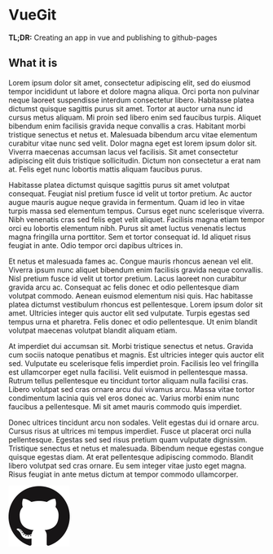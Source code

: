 # **VueGit**


**TL;DR:** Creating an app in vue and publishing to github-pages

## What it is
Lorem ipsum dolor sit amet, consectetur adipiscing elit, sed do eiusmod tempor incididunt ut labore et dolore magna aliqua. Orci porta non pulvinar neque laoreet suspendisse interdum consectetur libero. Habitasse platea dictumst quisque sagittis purus sit amet. Tortor at auctor urna nunc id cursus metus aliquam. Mi proin sed libero enim sed faucibus turpis. Aliquet bibendum enim facilisis gravida neque convallis a cras. Habitant morbi tristique senectus et netus et. Malesuada bibendum arcu vitae elementum curabitur vitae nunc sed velit. Dolor magna eget est lorem ipsum dolor sit. Viverra maecenas accumsan lacus vel facilisis. Sit amet consectetur adipiscing elit duis tristique sollicitudin. Dictum non consectetur a erat nam at. Felis eget nunc lobortis mattis aliquam faucibus purus.

Habitasse platea dictumst quisque sagittis purus sit amet volutpat consequat. Feugiat nisl pretium fusce id velit ut tortor pretium. Ac auctor augue mauris augue neque gravida in fermentum. Quam id leo in vitae turpis massa sed elementum tempus. Cursus eget nunc scelerisque viverra. Nibh venenatis cras sed felis eget velit aliquet. Facilisis magna etiam tempor orci eu lobortis elementum nibh. Purus sit amet luctus venenatis lectus magna fringilla urna porttitor. Sem et tortor consequat id. Id aliquet risus feugiat in ante. Odio tempor orci dapibus ultrices in.

Et netus et malesuada fames ac. Congue mauris rhoncus aenean vel elit. Viverra ipsum nunc aliquet bibendum enim facilisis gravida neque convallis. Nisl pretium fusce id velit ut tortor pretium. Lacus laoreet non curabitur gravida arcu ac. Consequat ac felis donec et odio pellentesque diam volutpat commodo. Aenean euismod elementum nisi quis. Hac habitasse platea dictumst vestibulum rhoncus est pellentesque. Lorem ipsum dolor sit amet. Ultricies integer quis auctor elit sed vulputate. Turpis egestas sed tempus urna et pharetra. Felis donec et odio pellentesque. Ut enim blandit volutpat maecenas volutpat blandit aliquam etiam.

At imperdiet dui accumsan sit. Morbi tristique senectus et netus. Gravida cum sociis natoque penatibus et magnis. Est ultricies integer quis auctor elit sed. Vulputate eu scelerisque felis imperdiet proin. Facilisis leo vel fringilla est ullamcorper eget nulla facilisi. Velit euismod in pellentesque massa. Rutrum tellus pellentesque eu tincidunt tortor aliquam nulla facilisi cras. Libero volutpat sed cras ornare arcu dui vivamus arcu. Massa vitae tortor condimentum lacinia quis vel eros donec ac. Varius morbi enim nunc faucibus a pellentesque. Mi sit amet mauris commodo quis imperdiet.

Donec ultrices tincidunt arcu non sodales. Velit egestas dui id ornare arcu. Cursus risus at ultrices mi tempus imperdiet. Fusce ut placerat orci nulla pellentesque. Egestas sed sed risus pretium quam vulputate dignissim. Tristique senectus et netus et malesuada. Bibendum neque egestas congue quisque egestas diam. At erat pellentesque adipiscing commodo. Blandit libero volutpat sed cras ornare. Eu sem integer vitae justo eget magna. Risus feugiat in ante metus dictum at tempor commodo ullamcorper.


[![github-logo](/src\assets\img\GitHub-Mark-120px-plus.png)](https://github.com/pFriberg1/github-pages-vue)